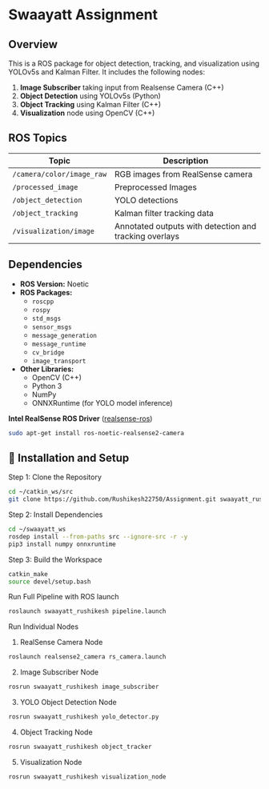 # Swaayatt Assignment

## Overview
This is a ROS package for object detection, tracking, and visualization using YOLOv5s and Kalman Filter. It includes the following nodes:

1. **Image Subscriber** taking input from Realsense Camera (C++)
2. **Object Detection** using YOLOv5s (Python)
3. **Object Tracking** using Kalman Filter (C++)
4. **Visualization** node using OpenCV (C++)

##  ROS Topics

| **Topic**                     | **Description**                                        |
|------------------------------|--------------------------------------------------------|
| `/camera/color/image_raw`    | RGB images from RealSense camera             |
| `/processed_image`           | Preprocessed Images               |
| `/object_detection`          | YOLO detections    |
| `/object_tracking`           | Kalman filter tracking data        |
| `/visualization/image`       | Annotated outputs with detection and tracking overlays |


## Dependencies
- **ROS Version:** Noetic
- **ROS Packages:**
  - `roscpp`
  - `rospy`
  - `std_msgs`
  - `sensor_msgs`
  - `message_generation`
  - `message_runtime`
  - `cv_bridge`
  - `image_transport`
- **Other Libraries:**
  - OpenCV (C++)
  - Python 3
  - NumPy
  - ONNXRuntime (for YOLO model inference)

**Intel RealSense ROS Driver** ([realsense-ros](https://github.com/IntelRealSense/realsense-ros))
```bash
sudo apt-get install ros-noetic-realsense2-camera
```
## 🔧 Installation and Setup

Step 1: Clone the Repository

```bash
cd ~/catkin_ws/src
git clone https://github.com/Rushikesh22750/Assignment.git swaayatt_rushikesh
```

Step 2: Install Dependencies

```bash
cd ~/swaayatt_ws
rosdep install --from-paths src --ignore-src -r -y
pip3 install numpy onnxruntime
```

Step 3: Build the Workspace
```bash
catkin_make
source devel/setup.bash
```
Run Full Pipeline with ROS launch
```bash
roslaunch swaayatt_rushikesh pipeline.launch
```
Run Individual Nodes
1. RealSense Camera Node

```bash
roslaunch realsense2_camera rs_camera.launch
```

2. Image Subscriber Node
```bash
rosrun swaayatt_rushikesh image_subscriber
```

3. YOLO Object Detection Node
```bash
rosrun swaayatt_rushikesh yolo_detector.py
```

4. Object Tracking Node
```bash
rosrun swaayatt_rushikesh object_tracker
```

5. Visualization Node
```bash
rosrun swaayatt_rushikesh visualization_node
```
